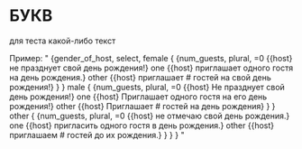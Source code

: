 # БУКВ

для теста какой-либо текст

Пример: " {gender_of_host, select, female { {num_guests, plural, =0 {{host} не празднует свой день рождения!} one {{host} приглашает одного гостя на день рождения.} other {{host} приглашает # гостей на свой день рождения!} } } male { {num_guests, plural, =0 {{host} Не празднует свой день рождения!} one {{host} Приглашает одного гостя на его день рождения!} other {{host} Приглашает # гостей на день рождения} } } other { {num_guests, plural, =0 {{host} не отмечаю свой день рождения.} one {{host} пригласить одного гостя в день рождения.} other {{host} приглашаем # гостей до их рождения.} } } } "